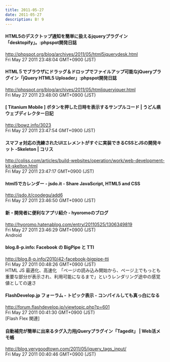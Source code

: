 ```yaml
---
title: 2011-05-27
date: 2011-05-27
description: B! 9
---
```


#### HTML5のデスクトップ通知を簡単に扱えるjqueryプラグイン「desktopify」。:phpspot開発日誌
http://phpspot.org/blog/archives/2011/05/html5jquerydesk.html<br>
Fri May 27 2011 23:48:04 GMT+0900 (JST)<br>


#### HTML５でブラウザにドラッグ＆ドロップでファイルアップ可能なjQueryプラグイン「jQuery HTML5 Uploader」:phpspot開発日誌
http://phpspot.org/blog/archives/2011/05/htmljqueryjquer.html<br>
Fri May 27 2011 23:48:00 GMT+0900 (JST)<br>


#### [ Titanium Mobile ] ボタンを押した日時を表示するサンプルコード | うどん県ウェブディレクター日記
http://bowz.info/3023<br>
Fri May 27 2011 23:47:54 GMT+0900 (JST)<br>


####   スマフォ対応の洗練されたUIエレメントがすぐに実装できるCSSとJSの開発キット -Skeleton | コリス
http://coliss.com/articles/build-websites/operation/work/web-development-kit-skelton.html<br>
Fri May 27 2011 23:47:17 GMT+0900 (JST)<br>


#### html5でカレンダー - jsdo.it - Share JavaScript, HTML5 and CSS
http://jsdo.it/coodegu/add6<br>
Fri May 27 2011 23:46:50 GMT+0900 (JST)<br>


#### 新・開発者に便利なアプリ紹介 - hyoromoのブログ
http://hyoromo.hatenablog.com/entry/20110525/1306349819<br>
Fri May 27 2011 23:46:29 GMT+0900 (JST)<br>
Android


#### blog.8-p.info: Facebook の BigPipe と TTI
http://blog.8-p.info/2010/42-facebook-bigpipe-tti<br>
Fri May 27 2011 00:48:26 GMT+0900 (JST)<br>
HTML JS 最適化、高速化　「ページの読み込み開始から、ページ上でもっとも重要な部分が表示され、利用可能になるまで」というレンダリング途中の感覚値としての速さ


#### FlashDevelop.jp フォーラム - トピック表示 - コンパイルしても真っ白になる
http://forum.flashdevelop.jp/viewtopic.php?p=601<br>
Fri May 27 2011 00:41:30 GMT+0900 (JST)<br>
[Flash Flex 関連]


#### 自動補完が簡単に出来るタグ入力用jQueryプラグイン「Tagedit」 | Web活メモ帳
http://blog.verygoodtown.com/2011/05/jquery_tags_input/<br>
Fri May 27 2011 00:40:46 GMT+0900 (JST)<br>


